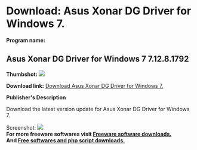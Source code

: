# Download: Asus Xonar DG Driver for Windows 7.

**Program name:**

## Asus Xonar DG Driver for Windows 7 7.12.8.1792

  
**Thumbshot:** ![](http://www.freewarefiles.com/screenshot/nopic.gif)   
  
**Download link:** [Download Asus Xonar DG Driver for Windows 7.](http://freesoftwares.boysofts.com/Asus-Xonar-DG-Driver-Windows-7_program_67178.html)  
  


**Publisher's Description**  
  


Download the latest version update for Asus Xonar DG Driver for Windows 7. 

  
  
Screenshot: ![](http://www.freewarefiles.com/screenshot/nopic.gif)   
**For more freeware softwares visit [Freeware software downloads.](http://freesoftwares.boysofts.com/)**   
**And [Free softwares and php script downloads.](http://www.boysofts.com/)**

